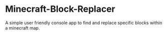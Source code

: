 Minecraft-Block-Replacer
========================

A simple user friendly console app to find and replace specific blocks within a minecraft map.